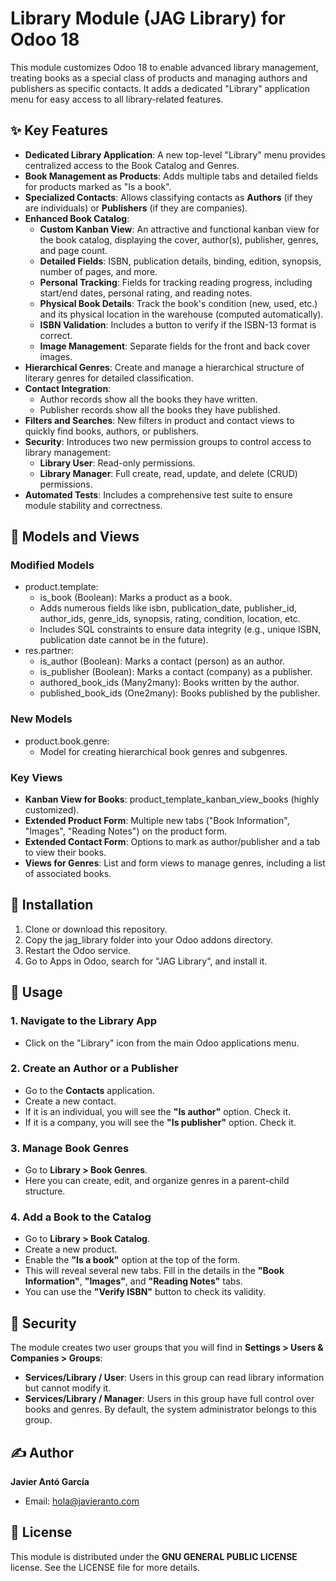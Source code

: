 # **Library Module (JAG Library) for Odoo 18**

This module customizes Odoo 18 to enable advanced library management, treating books as a special class of products and managing authors and publishers as specific contacts. It adds a dedicated "Library" application menu for easy access to all library-related features.

## **✨ Key Features**

* **Dedicated Library Application**: A new top-level "Library" menu provides centralized access to the Book Catalog and Genres.
* **Book Management as Products**: Adds multiple tabs and detailed fields for products marked as "Is a book".
* **Specialized Contacts**: Allows classifying contacts as **Authors** (if they are individuals) or **Publishers** (if they are companies).
* **Enhanced Book Catalog**:
  * **Custom Kanban View**: An attractive and functional kanban view for the book catalog, displaying the cover, author(s), publisher, genres, and page count.
  * **Detailed Fields**: ISBN, publication details, binding, edition, synopsis, number of pages, and more.
  * **Personal Tracking**: Fields for tracking reading progress, including start/end dates, personal rating, and reading notes.
  * **Physical Book Details**: Track the book's condition (new, used, etc.) and its physical location in the warehouse (computed automatically).
  * **ISBN Validation**: Includes a button to verify if the ISBN-13 format is correct.
  * **Image Management**: Separate fields for the front and back cover images.
* **Hierarchical Genres**: Create and manage a hierarchical structure of literary genres for detailed classification.
* **Contact Integration**:
  * Author records show all the books they have written.
  * Publisher records show all the books they have published.
* **Filters and Searches**: New filters in product and contact views to quickly find books, authors, or publishers.
* **Security**: Introduces two new permission groups to control access to library management:
  * **Library User**: Read-only permissions.
  * **Library Manager**: Full create, read, update, and delete (CRUD) permissions.
* **Automated Tests**: Includes a comprehensive test suite to ensure module stability and correctness.

## **🔧 Models and Views**

### **Modified Models**

* product.template:
  * is\_book (Boolean): Marks a product as a book.
  * Adds numerous fields like isbn, publication\_date, publisher\_id, author\_ids, genre\_ids, synopsis, rating, condition, location, etc.
  * Includes SQL constraints to ensure data integrity (e.g., unique ISBN, publication date cannot be in the future).
* res.partner:
  * is\_author (Boolean): Marks a contact (person) as an author.
  * is\_publisher (Boolean): Marks a contact (company) as a publisher.
  * authored\_book\_ids (Many2many): Books written by the author.
  * published\_book\_ids (One2many): Books published by the publisher.

### **New Models**

* product.book.genre:
  * Model for creating hierarchical book genres and subgenres.

### **Key Views**

* **Kanban View for Books**: product\_template\_kanban\_view\_books (highly customized).
* **Extended Product Form**: Multiple new tabs ("Book Information", "Images", "Reading Notes") on the product form.
* **Extended Contact Form**: Options to mark as author/publisher and a tab to view their books.
* **Views for Genres**: List and form views to manage genres, including a list of associated books.

## **🚀 Installation**

1. Clone or download this repository.
2. Copy the jag\_library folder into your Odoo addons directory.
3. Restart the Odoo service.
4. Go to Apps in Odoo, search for "JAG Library", and install it.

## **📖 Usage**

### **1\. Navigate to the Library App**

* Click on the "Library" icon from the main Odoo applications menu.

### **2\. Create an Author or a Publisher**

* Go to the **Contacts** application.
* Create a new contact.
* If it is an individual, you will see the **"Is author"** option. Check it.
* If it is a company, you will see the **"Is publisher"** option. Check it.

### **3\. Manage Book Genres**

* Go to **Library \> Book Genres**.
* Here you can create, edit, and organize genres in a parent-child structure.

### **4\. Add a Book to the Catalog**

* Go to **Library \> Book Catalog**.
* Create a new product.
* Enable the **"Is a book"** option at the top of the form.
* This will reveal several new tabs. Fill in the details in the **"Book Information"**, **"Images"**, and **"Reading Notes"** tabs.
* You can use the **"Verify ISBN"** button to check its validity.

## **🔐 Security**

The module creates two user groups that you will find in **Settings \> Users & Companies \> Groups**:

* **Services/Library / User**: Users in this group can read library information but cannot modify it.
* **Services/Library / Manager**: Users in this group have full control over books and genres. By default, the system administrator belongs to this group.

## **✍️ Author**

**Javier Antó García**

* Email: [hola@javieranto.com](mailto:hola@javieranto.com)

## **📄 License**

This module is distributed under the **GNU GENERAL PUBLIC LICENSE** license. See the LICENSE file for more details.
